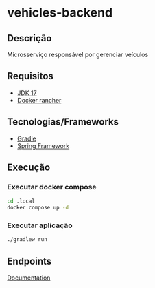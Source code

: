# vehicles-backend


## Descrição
Microsserviço responsável por gerenciar veículos


## Requisitos

- [JDK 17](https://sdkman.io/)
- [Docker rancher](https://rancherdesktop.io/)

## Tecnologias/Frameworks

- [Gradle](https://gradle.org/)
- [Spring Framework](https://spring.io/)

## Execução

### Executar docker compose
```bash
cd .local
docker compose up -d
```
### Executar aplicação
```bash
./gradlew run
```

## Endpoints

[Documentation](http://localhost:8080/swagger-ui/index.html)
